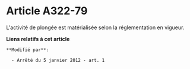 # Article A322-79

L'activité de plongée est matérialisée selon la réglementation en vigueur.

**Liens relatifs à cet article**

	**Modifié par**:

	  - Arrêté du 5 janvier 2012 - art. 1
